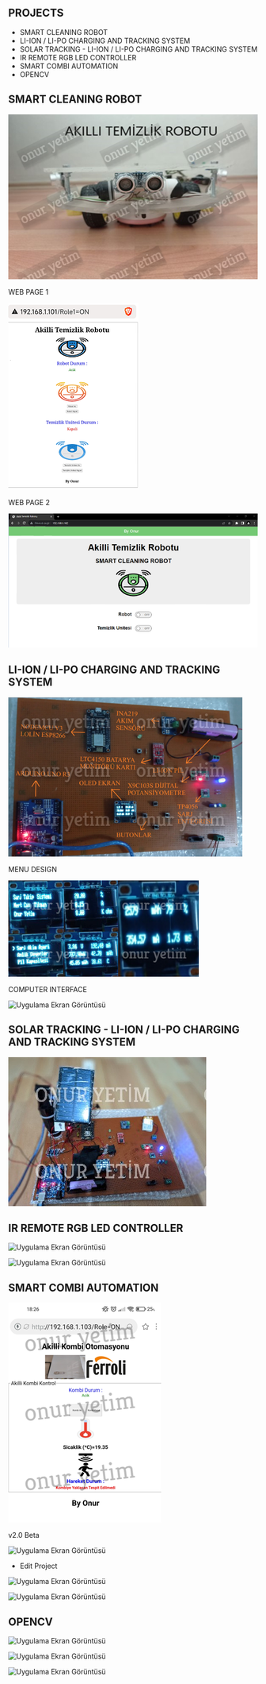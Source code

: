 ## PROJECTS

- SMART CLEANING ROBOT
- LI-ION / LI-PO CHARGING AND TRACKING SYSTEM
- SOLAR TRACKING - LI-ION / LI-PO CHARGING AND TRACKING SYSTEM
- IR REMOTE RGB LED CONTROLLER 
- SMART COMBI AUTOMATION
- OPENCV


## SMART CLEANING ROBOT


![Uygulama Ekran Görüntüsü](figure/smartCleaningRobot.png)


WEB PAGE 1

![Uygulama Ekran Görüntüsü](figure/smartCleaningRobot_mobile_app.PNG)


WEB PAGE 2

![Uygulama Ekran Görüntüsü](figure/webpage_2%20.PNG)


## LI-ION / LI-PO CHARGING AND TRACKING SYSTEM




![Uygulama Ekran Görüntüsü](figure/lipo.png)



MENU DESIGN 

![Uygulama Ekran Görüntüsü](figure/lipo_menu.png)


COMPUTER INTERFACE

![Uygulama Ekran Görüntüsü](https://raw.githubusercontent.com/Onuryetim/PROJECTS/main/figure/computer_interface_2.PNG)






## SOLAR TRACKING - LI-ION / LI-PO CHARGING AND TRACKING SYSTEM



![Uygulama Ekran Görüntüsü](figure/Lipo4.jpg)



## IR REMOTE RGB LED CONTROLLER 



![Uygulama Ekran Görüntüsü](https://raw.githubusercontent.com/Onuryetim/PROJECTS/main/figure/ir_remote_rgb_2.png)

![Uygulama Ekran Görüntüsü](https://raw.githubusercontent.com/Onuryetim/PROJECTS/main/figure/ir_remote_rgb_3.png)



## SMART COMBI AUTOMATION 



![Uygulama Ekran Görüntüsü](figure/otomasyon.png)


v2.0 Beta 

![Uygulama Ekran Görüntüsü](https://raw.githubusercontent.com/Onuryetim/PROJECTS/main/figure/smart_combi_deneme.png)



- Edit Project


![Uygulama Ekran Görüntüsü](https://raw.githubusercontent.com/Onuryetim/PROJECTS/main/figure/termostat_1.PNG)


![Uygulama Ekran Görüntüsü](https://raw.githubusercontent.com/Onuryetim/PROJECTS/main/figure/termostat_2.PNG)

## OPENCV

![Uygulama Ekran Görüntüsü](https://raw.githubusercontent.com/Onuryetim/PROJECTS/main/figure/Fenerbahce.jpg)

![Uygulama Ekran Görüntüsü](https://raw.githubusercontent.com/Onuryetim/PROJECTS/main/figure/filtered%20merged%20fb%20images.jpg)

![Uygulama Ekran Görüntüsü](https://raw.githubusercontent.com/Onuryetim/PROJECTS/main/figure/siyah%20beyaz%20resim.gif)
